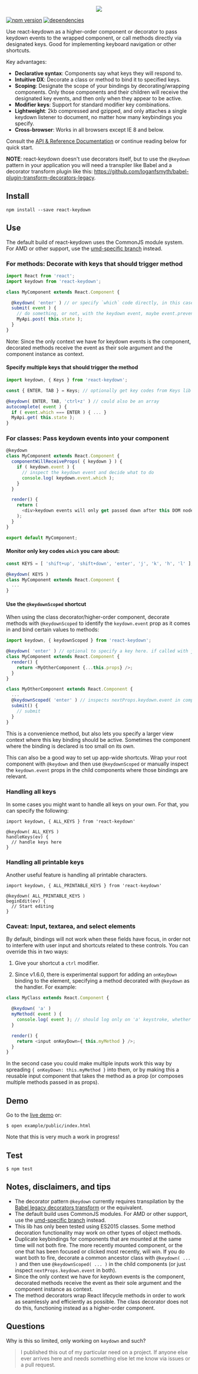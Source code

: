 <p align="center">
  <a href="http://glortho.github.io/react-keydown/example/index.html" target="_blank"><img src="https://raw.githubusercontent.com/glortho/react-keydown/master/example/public/react-keydown-logo.png" /></a>
</p>

[![npm version](https://badge.fury.io/js/react-keydown.svg)](https://badge.fury.io/js/react-keydown)
[![dependencies](https://david-dm.org/glortho/react-keydown.svg)](https://david-dm.org/glortho/react-keydown.svg)

Use react-keydown as a higher-order component or decorator to pass keydown
events to the wrapped component, or call methods directly via designated keys. Good
for implementing keyboard navigation or other shortcuts.

Key advantages:

* **Declarative syntax**: Components say what keys they will respond to.
* **Intuitive DX**: Decorate a class or method to bind it to specified keys.
* **Scoping**: Designate the scope of your bindings by decorating/wrapping components. Only those components and their children will receive the designated key events, and then only when they appear to be active.
* **Modifier keys**: Support for standard modifier key combinations.
* **Lightweight**: 2kb compressed and gzipped, and only attaches a single keydown listener to document, no matter how many keybindings you specify.
* **Cross-browser**: Works in all browsers except IE 8 and below.

Consult the [API & Reference Documentation](https://github.com/jedverity/react-keydown/wiki/API-&-Reference) or continue reading below for quick start.

**NOTE**: react-keydown doesn't use decorators itself, but to use the `@keydown` pattern in your application you will need a transpiler like Babel and a decorator transform plugin like this: https://github.com/loganfsmyth/babel-plugin-transform-decorators-legacy.

## Install

```
npm install --save react-keydown
```

## Use

The default build of react-keydown uses the CommonJS module system. For
AMD or other support, use the [umd-specific
branch](https://github.com/jedverity/react-keydown/tree/master-umd) instead.

### For methods: Decorate with keys that should trigger method

```javascript
import React from 'react';
import keydown from 'react-keydown';

class MyComponent extends React.Component {

  @keydown( 'enter' ) // or specify `which` code directly, in this case 13
  submit( event ) {
    // do something, or not, with the keydown event, maybe event.preventDefault()
    MyApi.post( this.state );
  }
}
```

Note: Since the only context we have for keydown events is the component, decorated methods receive the event as their sole argument and the component instance as context.

#### Specify multiple keys that should trigger the method

```javascript
import keydown, { Keys } from 'react-keydown';

const { ENTER, TAB } = Keys; // optionally get key codes from Keys lib to check against later

@keydown( ENTER, TAB, 'ctrl+z' ) // could also be an array
autocomplete( event ) {
  if ( event.which === ENTER ) { ... }
  MyApi.get( this.state );
}
```

### For classes: Pass keydown events into your component

```javascript
@keydown
class MyComponent extends React.Component {
  componentWillReceiveProps( { keydown } ) {
    if ( keydown.event ) {
      // inspect the keydown event and decide what to do
      console.log( keydown.event.which );
    }
  }

  render() {
    return (
      <div>keydown events will only get passed down after this DOM node mounts or is clicked on</div>
    );
  }
}

export default MyComponent;
```

#### Monitor only key codes `which` you care about:

```javascript
const KEYS = [ 'shift+up', 'shift+down', 'enter', 'j', 'k', 'h', 'l' ];

@keydown( KEYS )
class MyComponent extends React.Component {
  ...
}
```

#### Use the `@keydownScoped` shortcut

When using the class decorator/higher-order component, decorate methods with `@keydownScoped` to identify the `keydown.event` prop as it comes in and bind certain values to methods:

```javascript
import keydown, { keydownScoped } from 'react-keydown';

@keydown( 'enter' ) // optional to specify a key here. if called with just @keydown, all key events will get passed down
class MyComponent extends React.Component {
  render() {
    return <MyOtherComponent {...this.props} />;
  }
}

class MyOtherComponent extends React.Component {
  ...
  @keydownScoped( 'enter' ) // inspects nextProps.keydown.event in componentWillReceiveProps behind the scenes
  submit() {
    // submit
  }
}
```

This is a convenience method, but also lets you specify a larger view context where this key binding should be active. Sometimes the component where the binding is declared is too small on its own.

This can also be a good way to set up app-wide shortcuts. Wrap your root component with `@keydown` and then use  `@keydownScoped` or manually inspect the `keydown.event` props in the child components where those bindings are relevant.

### Handling all keys

In some cases you might want to handle all keys on your own. For that, you can specify the following:

```
import keydown, { ALL_KEYS } from 'react-keydown'

@keydown( ALL_KEYS )
handleKeys(ev) {
  // handle keys here
}
```

### Handling all printable keys

Another useful feature is handling all printable characters.

```
import keydown, { ALL_PRINTABLE_KEYS } from 'react-keydown'

@keydown( ALL_PRINTABLE_KEYS )
beginEdit(ev) {
  // Start editing
}
```

### Caveat: Input, textarea, and select elements

By default, bindings will not work when these fields have focus, in order not to interfere with user input and shortcuts related to these controls. You can override this in two ways:

1. Give your shortcut a `ctrl` modifier.

2. Since v1.6.0, there is experimental support for adding an `onKeyDown` binding to the element, specifying a method decorated with `@keydown` as the handler. For example:

```javascript
class MyClass extends React.Component {

  @keydown( 'a' )
  myMethod( event ) {
    console.log( event ); // should log only on 'a' keystroke, whether input is focused or not
  }

  render() {
    return <input onKeyDown={ this.myMethod } />;
  }
}
```

In the second case you could make multiple inputs work this way by spreading `{ onKeyDown: this.myMethod }` into them, or by making this a reusable input component that takes the method as a prop (or composes multiple methods passed in as props).

## Demo

Go to the [live
demo](http://glortho.github.io/react-keydown/example/index.html) or:

```
$ open example/public/index.html
```

Note that this is very much a work in progress!

## Test

```
$ npm test
```


## Notes, disclaimers, and tips

* The decorator pattern `@keydown` currently requires transpilation by
  the [Babel legacy decorators transform](https://github.com/loganfsmyth/babel-plugin-transform-decorators-legacy) or the equivalent.
* The default build uses CommonJS modules. For AMD or other support, use the
  [umd-specific
  branch](https://github.com/jedverity/react-keydown/tree/master-umd) instead.
* This lib has only been tested using ES2015 classes. Some method decoration
  functionality may work on other types of object methods.
* Duplicate keybindings for components that are mounted at the same time will
  not both fire. The more recently mounted component, or the one that has been
  focused or clicked most recently, will win. If you do want both to fire,
  decorate a common ancestor class with `@keydown( ... )` and then use
  `@keydownScoped( ... )` in the child components (or just inspect
  `nextProps.keydown.event` in both).
* Since the only context we have for keydown events is the component, decorated
  methods receive the event as their sole argument and the component instance as
  context.
* The method decorators wrap React lifecycle methods in order to work
  as seamlessly and efficiently as possible. The class decorator does not do
  this, functioning instead as a higher-order component.

## Questions

Why is this so limited, only working on `keydown` and such?

> I published this out of my particular need on a project. If anyone else ever
arrives here and needs something else let me know via issues or a pull request.

